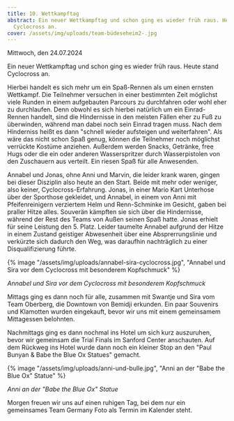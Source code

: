 ```yaml
---
title: 10. Wettkampftag
abstract: Ein neuer Wettkampftag und schon ging es wieder früh raus. Heute stand
  Cyclocross an.
cover: /assets/img/uploads/team-büdeseheim2-.jpg
---
```

Mittwoch, den 24.07.2024

Ein neuer Wettkampftag und schon ging es wieder früh raus. Heute stand Cyclocross an.

Hierbei handelt es sich mehr um ein Spaß-Rennen als um einen ernsten Wettkampf. Die Teilnehmer versuchen in einer bestimmten Zeit möglichst viele Runden in einem aufgebauten Parcours zu durchfahren oder wohl eher zu durchlaufen. Denn obwohl es sich hierbei natürlich um ein Einrad-Rennen handelt, sind die Hindernisse in den meisten Fällen eher zu Fuß zu überwinden, während man dabei noch sein Einrad tragen muss. Nach dem Hinderniss heißt es dann "schnell wieder aufsteigen und weiterfahren". Als wäre das nicht schon Spaß genug, können die Teilnehmer noch möglichst verrückte Kostüme anziehen. Außerdem werden Snacks, Getränke, free Hugs oder die ein oder anderen Wasserspritzer durch Wasserpistolen von den Zuschauern aus verteilt. Ein riesen Spaß für alle Anwesenden. 

Annabel und Jonas, ohne Anni und Marvin, die leider krank waren, gingen bei dieser Disziplin also heute an den Start. Beide mit mehr oder weniger, also keiner, Cyclocross-Erfahrung. Jonas, in einer Mario Kart Unterhose über der Sporthose gekleidet, und Annabel, in einem von Anni mit Pfeifenreinigern verziertem Helm und Renn-Schminke im Gesicht, gaben bei praller Hitze alles. Souverän kämpften sie sich über die Hindernisse, während der Rest des Teams von Außen seinen Spaß hatte. Jonas erhielt für seine Leistung den 5. Platz. Leider taumelte Annabel aufgrund der Hitze in einem Zustand geistiger Abwesenheit über eine Absprerrungslinie und verkürzte sich dadurch den Weg, was daraufhin nachträglich zu einer Disqualifizierung führte. 

{% image "/assets/img/uploads/annabel-sira-cyclocross.jpg", "Annabel und Sira vor dem Cyclocross mit besonderem Kopfschmuck" %}

*Annabel und Sira vor dem Cyclocross mit besonderem Kopfschmuck*

Mittags ging es dann noch für alle, zusammen mit Swantje und Sira vom Team Oberberg, die Downtown von Bemidji erkunden. Ein paar Souvenirs und Klamotten wurden eingekauft, bevor wir uns mit einem gemeinsamem Mittagessen belohnten. 

Nachmittags ging es dann nochmal ins Hotel um sich kurz auszuruhen, bevor wir gemeinsam die Trial Finals im Sanford Center anschauten. Auf dem Rückweg ins Hotel wurde dann noch ein kleiner Stop an den "Paul Bunyan & Babe the Blue Ox Statues" gemacht. 

{% image "/assets/img/uploads/anni-und-bulle.jpg", "Anni an der "Babe the Blue Ox" Statue" %}

*Anni an der "Babe the Blue Ox" Statue*

Morgen freuen wir uns auf einen ruhigen Tag, bei dem nur ein gemeinsames Team Germany Foto als Termin im Kalender steht.
